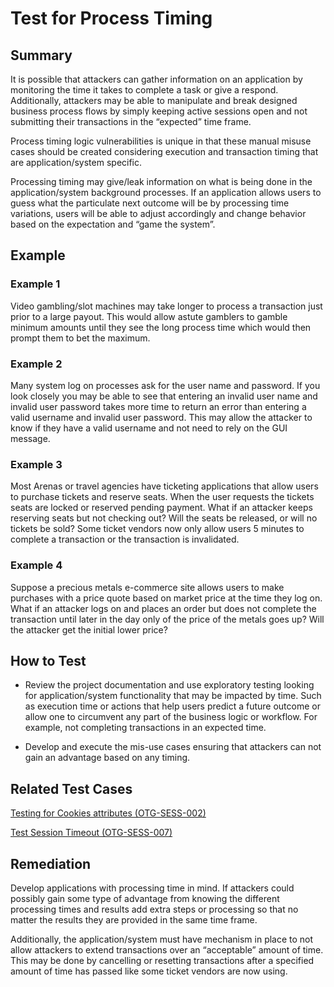 # Test for Process Timing

## Summary

It is possible that attackers can gather information on an application by monitoring the time it takes to complete a task or give a respond. Additionally, attackers may be able to manipulate and break designed business process flows by simply keeping active sessions open and not submitting their transactions in the “expected” time frame.

Process timing logic vulnerabilities is unique in that these manual misuse cases should be created considering execution and transaction timing that are application/system specific.

Processing timing may give/leak information on what is being done in the application/system background processes. If an application allows users to guess what the particulate next outcome will be by processing time variations, users will be able to adjust accordingly and change behavior based on the expectation and “game the system”.

## Example

### Example 1

Video gambling/slot machines may take longer to process a transaction just prior to a large payout. This would allow astute gamblers to gamble minimum amounts until they see the long process time which would then prompt them to bet the maximum.

### Example 2

Many system log on processes ask for the user name and password. If you look closely you may be able to see that entering an invalid user name and invalid user password takes more time to return an error than entering a valid username and invalid user password. This may allow the attacker to know if they have a valid username and not need to rely on the GUI message.

### Example 3

Most Arenas or travel agencies have ticketing applications that allow users to purchase tickets and reserve seats. When the user requests the tickets seats are locked or reserved pending payment. What if an attacker keeps reserving seats but not checking out? Will the seats be released, or will no tickets be sold? Some ticket vendors now only allow users 5 minutes to complete a transaction or the transaction is invalidated.

### Example 4

Suppose a precious metals e-commerce site allows users to make purchases with a price quote based on market price at the time they log on. What if an attacker logs on and places an order but does not complete the transaction until later in the day only of the price of the metals goes up? Will the attacker get the initial lower price?

## How to Test

- Review the project documentation and use exploratory testing looking for application/system functionality that may be impacted by time. Such as execution time or actions that help users predict a future outcome or allow one to circumvent any part of the business logic or workflow. For example, not completing transactions in an expected time.

- Develop and execute the mis-use cases ensuring that attackers can not gain an advantage based on any timing.

## Related Test Cases

[Testing for Cookies attributes (OTG-SESS-002)](https://www.owasp.org/index.php/Testing_for_cookies_attributes_(OTG-SESS-002))

[Test Session Timeout (OTG-SESS-007)](https://www.owasp.org/index.php/Test_Session_Timeout_(OTG-SESS-007))

## Remediation

Develop applications with processing time in mind. If attackers could possibly gain some type of advantage from knowing the different processing times and results add extra steps or processing so that no matter the results they are provided in the same time frame.

Additionally, the application/system must have mechanism in place to not allow attackers to extend transactions over an “acceptable” amount of time. This may be done by cancelling or resetting transactions after a specified amount of time has passed like some ticket vendors are now using.
